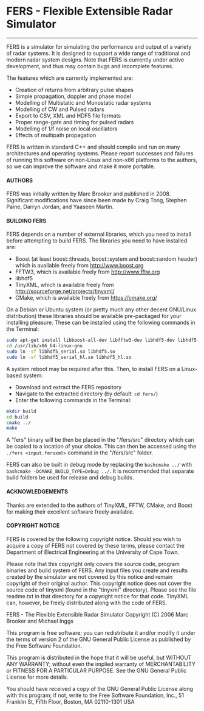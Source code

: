 # FERS - Flexible Extensible Radar Simulator

---

FERS is a simulator for simulating the performance and output of a variety of radar systems. It is designed to support a wide range of traditional and modern radar system designs. Note that FERS is currently under active development, and thus may contain bugs and incomplete features.

The features which are currently implemented are:

* Creation of returns from arbitrary pulse shapes
* Simple propagation, doppler and phase model
* Modelling of Multistatic and Monostatic radar systems
* Modelling of CW and Pulsed radars
* Export to CSV, XML and HDF5 file formats
* Proper range-gate and timing for pulsed radars
* Modelling of 1/f noise on local oscillators
* Effects of multipath propagation

FERS is written in standard C++ and should compile and run on many architectures and operating systems. Please report successes and failures of running this software on non-Linux and non-x86 platforms to the authors, so we can improve the software and make it more portable.

#### AUTHORS

FERS was initially written by Marc Brooker and published in 2008. Significant modifications have since been made by Craig Tong, Stephen Paine, Darryn Jordan, and Yaaseen Martin.

#### BUILDING FERS

FERS depends on a number of external libraries, which you need to install before attempting to build FERS. The libraries you need to have installed are:

* Boost (at least boost::threads, boost::system and boost::random header) which is available freely from http://www.boost.org
* FFTW3, which is available freely from http://www.fftw.org
* libhdf5
* TinyXML, which is available freely from http://sourceforge.net/projects/tinyxml/
* CMake, which is available freely from https://cmake.org/

On a Debian or Ubuntu system (or pretty much any other decent GNU/Linux distribution) these libraries should be available pre-packaged for your installing pleasure. These can be installed using the following commands in the Terminal:

```bash
sudo apt-get install libboost-all-dev libfftw3-dev libhdf5-dev libhdf5-serial-dev build-essential cmake cmake-qt-gui python-all-dev libtinyxml-dev
cd /usr/lib/x86_64-linux-gnu
sudo ln -sf libhdf5_serial.so libhdf5.so
sudo ln -sf libhdf5_serial_hl.so libhdf5_hl.so
```

A system reboot may be required after this. Then, to install FERS on a Linux-based system:

* Download and extract the FERS repository
* Navigate to the extracted directory (by default: `cd fers/`)
* Enter the following commands in the Terminal:

```bash
mkdir build
cd build
cmake ../
make
```

A "fers" binary will be then be placed in the "/fers/src" directory which can be copied to a location of your choice. This can then be accessed using the ```./fers <input.fersxml>``` command in the "/fers/src" folder.

FERS can also be built in debug mode by replacing the ```bashcmake ../``` with ```bashcmake -DCMAKE_BUILD_TYPE=Debug ../```. It is recommended that separate build folders be used for release and debug builds.

#### ACKNOWLEDGEMENTS

Thanks are extended to the authors of TinyXML, FFTW, CMake, and Boost for making their excellent software freely available.

#### COPYRIGHT NOTICE

FERS is covered by the following copyright notice. Should you wish to acquire a copy of FERS not covered by these terms, please contact the Department of Electrical Engineering at the University of Cape Town.

Please note that this copyright only covers the source code, program binaries and build system of FERS. Any input files you create and results created by the simulator are not covered by this notice and remain copyright of their original author. This copyright notice does not cover the source code of tinyxml (found in the "tinyxml" directory). Please see the file readme.txt in that directory for a copyright notice for that code. TinyXML can, however, be freely distributed along with the code of FERS.

FERS - The Flexible Extensible Radar Simulator
Copyright (C) 2006 Marc Brooker and Michael Inggs

This program is free software; you can redistribute it and/or modify
it under the terms of version 2 of the GNU General Public License as
published by the Free Software Foundation.

This program is distributed in the hope that it will be useful,
but WITHOUT ANY WARRANTY; without even the implied warranty of
MERCHANTABILITY or FITNESS FOR A PARTICULAR PURPOSE.  See the
GNU General Public License for more details.

You should have received a copy of the GNU General Public License
along with this program; if not, write to the Free Software
Foundation, Inc., 51 Franklin St, Fifth Floor, Boston, MA  02110-1301 USA
